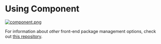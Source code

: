 # Using Component

[![component.png][1]][2]

For information about _other_ front-end package management options, check out [this repository][3].

  [1]: http://i49.tinypic.com/e7nj9v.png
  [2]: http://component.io
  [3]: https://github.com/wilmoore/frontend-packagers
